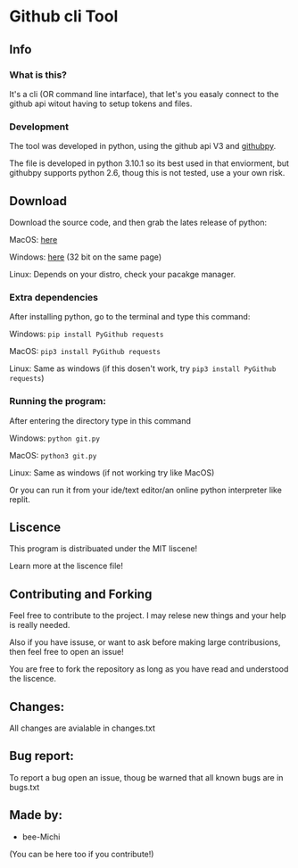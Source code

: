 # Github cli Tool

## Info
### What is this?
It's a cli (OR command line intarface), that let's you easaly connect to the github api witout having to setup tokens and files.

### Development
The tool was developed in python, using the github api V3 and [githubpy](https://github.com/michaelliao/githubpy). 

The file is developed in python 3.10.1 so its best used in that enviorment, but githubpy supports python 2.6, thoug this is not tested, use a your own risk.

## Download 
Download the source code, and then grab the lates release of python:

MacOS: [here](https://www.python.org/downloads/macos/)

Windows: [here](https://www.python.org/downloads/windows/) (32 bit on the same page)

Linux: Depends on your distro, check your pacakge manager.

### Extra dependencies

After installing python, go to the terminal and type this command:

Windows: ```pip install PyGithub requests```

MacOS: ```pip3 install PyGithub requests```

Linux: Same as windows (if this dosen't work, try ```pip3 install PyGithub requests```)

### Running the program:

After entering the directory type in this command

Windows: ```python git.py```

MacOS: ```python3 git.py```

Linux: Same as windows (if not working try like MacOS)

Or you can run it from your ide/text editor/an online python interpreter like replit.

## Liscence

This program is distribuated under the MIT liscene!

Learn more at the liscence file!

## Contributing and Forking

Feel free to contribute to the project. I may relese new things and your help is really needed.

Also if you have issuse, or want to ask before making large contribusions, then feel free to open an issue!

You are free to fork the repository as long as you have read and understood the liscence.

## Changes:

All changes are avialable in changes.txt

## Bug report:

To report a bug open an issue, thoug be warned that all known bugs are in bugs.txt

## Made by:

- bee-Michi

(You can be here too if you contribute!)
